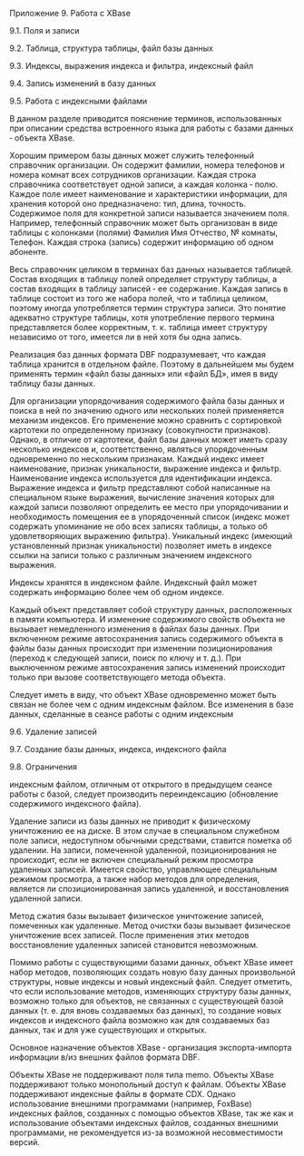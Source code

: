 Приложение 9. Работа с XBase

9.1. Поля и записи

9.2. Таблица, структура таблицы, файл базы данных

9.3. Индексы, выражения индекса и фильтра, индексный файл

9.4. Запись изменений в базу данных

9.5. Работа с индексными файлами

В данном разделе приводится пояснение терминов, использованных при описании средства встроенного языка для работы с базами данных ‑ объекта XBase.

Хорошим примером базы данных может служить телефонный справочник организации. Он содержит фамилии, номера телефонов и номера комнат всех сотрудников организации. Каждая строка справочника соответствует одной записи, а каждая колонка ‑ полю. Каждое поле имеет наименование и характеристики информации, для хранения которой оно предназначено: тип, длина, точность. Содержимое поля для конкретной записи называется значением поля. Например, телефонный справочник может быть организован в виде таблицы с колонками (полями) Фамилия Имя Отчество, № комнаты, Телефон. Каждая строка (запись) содержит информацию об одном абоненте.

Весь справочник целиком в терминах баз данных называется таблицей. Состав входящих в таблицу полей определяет структуру таблицы, а состав входящих в таблицу записей ‑ ее содержание. Каждая запись в таблице состоит из того же набора полей, что и таблица целиком, поэтому иногда употребляется термин структура записи. Это понятие адекватно структуре таблицы, хотя употребление первого термина представляется более корректным, т. к. таблица имеет структуру независимо от того, имеется ли в ней хотя бы одна запись.

Реализация баз данных формата DBF подразумевает, что каждая таблица хранится в отдельном файле. Поэтому в дальнейшем мы будем применять термин «файл базы данных» или «файл БД», имея в виду таблицу базы данных.

Для организации упорядочивания содержимого файла базы данных и поиска в ней по значению одного или нескольких полей применяется механизм индексов. Его применение можно сравнить с сортировкой картотеки по определенному признаку (совокупности признаков). Однако, в отличие от картотеки, файл базы данных может иметь сразу несколько индексов и, соответственно, являться упорядоченным одновременно по нескольким признакам. Каждый индекс имеет наименование, признак уникальности, выражение индекса и фильтр. Наименование индекса используется для идентификации индекса. Выражение индекса и фильтр представляют собой написанные на специальном языке выражения, вычисление значения которых для каждой записи позволяют определить ее место при упорядочивании и необходимость помещения ее в упорядоченный список (индекс может содержать упоминание не обо всех записях таблицы, а только об удовлетворяющих выражению фильтра). Уникальный индекс (имеющий установленный признак уникальности) позволяет иметь в индексе ссылки на записи только с различным значением индексного выражения.

Индексы хранятся в индексном файле. Индексный файл может содержать информацию более чем об одном индексе.

Каждый объект представляет собой структуру данных, расположенных в памяти компьютера. И изменение содержимого свойств объекта не вызывает немедленного изменения в файлах базы данных. При включенном режиме автосохранения запись содержимого объекта в файлы базы данных происходит при изменении позиционирования (переход к следующей записи, поиск по ключу и т. д.). При выключенном режиме автосохранения запись изменений происходит только при вызове соответствующего метода объекта.

Следует иметь в виду, что объект XBase одновременно может быть связан не более чем с одним индексным файлом. Все изменения в базе данных, сделанные в сеансе работы с одним индексным

9.6. Удаление записей

9.7. Создание базы данных, индекса, индексного файла

9.8. Ограничения

индексным файлом, отличным от открытого в предыдущем сеансе работы с базой, следует производить переиндексацию (обновление содержимого индексного файла).

Удаление записи из базы данных не приводит к физическому уничтожению ее на диске. В этом случае в специальном служебном поле записи, недоступном обычными средствами, ставится пометка об удалении. На записи, помеченной удаленной, позиционирования не происходит, если не включен специальный режим просмотра удаленных записей. Имеется свойство, управляющее специальным режимом просмотра, а также набор методов для определения, является ли спозиционированная запись удаленной, и восстановления удаленной записи.

Метод сжатия базы вызывает физическое уничтожение записей, помеченных как удаленные. Метод очистки базы вызывает физическое уничтожение всех записей. После применения этих методов восстановление удаленных записей становится невозможным.

Помимо работы с существующими базами данных, объект XBase имеет набор методов, позволяющих создать новую базу данных произвольной структуры, новые индексы и новый индексный файл. Следует отметить, что если использование методов, изменяющих структуру базы данных, возможно только для объектов, не связанных с существующей базой данных (т. е. для вновь создаваемых баз данных), то создание новых индексов и индексного файла возможно как для создаваемых баз данных, так и для уже существующих и открытых.

Основное назначение объектов XBase ‑ организация экспорта-импорта информации в/из внешних файлов формата DBF.

Объекты XBase не поддерживают поля типа memo. Объекты XBase поддерживают только монопольный доступ к файлам. Объекты XBase поддерживают индексные файлы в формате CDX. Однако использование внешними программами (например, FoxBase) индексных файлов, созданных с помощью объектов XBase, так же как и использование объектами индексных файлов, созданных внешними программами, не рекомендуется из-за возможной несовместимости версий.